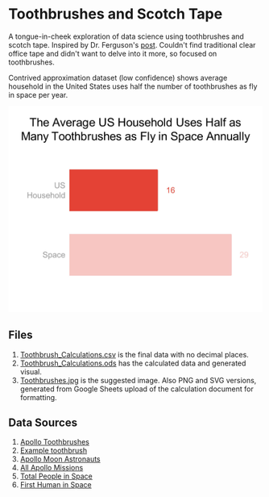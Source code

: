 # Toothbrushes and Scotch Tape
A tongue-in-cheek exploration of data science using toothbrushes and scotch tape. Inspired by Dr. Ferguson's [post](https://www.linkedin.com/posts/glenferguson_is-it-just-me-or-is-affiliate-marketing-becoming-activity-7109607461791100929-CL8M?). Couldn't find traditional clear office tape and didn't want to delve into it more, so focused on toothbrushes.

Contrived approximation dataset (low confidence) shows average household in the United States uses half the number of toothbrushes as fly in space per year.

![Final silly demo](https://github.com/davidmvermillion/VisualExplorations/blob/main/ToothbrushandTape/Toothbrushes.jpg)

## Files
1. [Toothbrush_Calculations.csv](https://github.com/davidmvermillion/VisualExplorations/blob/main/ToothbrushandTape/Toothbrush_Calculations.csv) is the final data with no decimal places.
2. [Toothbrush_Calculations.ods](https://github.com/davidmvermillion/VisualExplorations/blob/main/ToothbrushandTape/Toothbrush_Calculations.ods) has the calculated data and generated visual.
3. [Toothbrushes.jpg](https://github.com/davidmvermillion/VisualExplorations/blob/main/ToothbrushandTape/Toothbrushes.jpg) is the suggested image. Also PNG and SVG versions, generated from Google Sheets upload of the calculation document for formatting.

## Data Sources
1. [Apollo Toothbrushes](https://www.kleenteeth.com/kleenteeth.com/blogoral-care-in-outer-space-the-curious-story-of-toothbrushes-in-space/#:~:text=The%20Apollo%2011%20missions%20include,and%20an%20additional%20dental%20floss.)
2. [Example toothbrush](https://airandspace.si.edu/collection-objects/toothbrush-apollo/nasm_A19750155000)
3. [Apollo Moon Astronauts](https://science.nasa.gov/moon/who-has-walked-on-the-moon/)
4. [All Apollo Missions](https://nssdc.gsfc.nasa.gov/planetary/lunar/apollo.html)
5. [Total People in Space](https://www.worldspaceflight.com/bios/stats.php)
6. [First Human in Space](https://www.nasa.gov/image-article/april-1961-first-human-entered-space/)